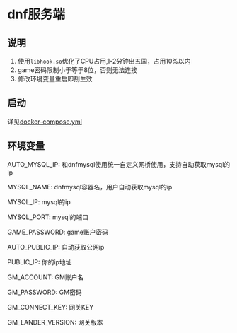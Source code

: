 # dnf服务端

## 说明

1. 使用`libhook.so`优化了CPU占用,1-2分钟出五国，占用10%以内
2. game密码限制小于等于8位，否则无法连接
3. 修改环境变量重启即刻生效

## 启动

详见[docker-compose.yml](docker-compose.yml)

## 环境变量

AUTO_MYSQL_IP: 和dnfmysql使用统一自定义网桥使用，支持自动获取mysql的ip

MYSQL_NAME: dnfmysql容器名，用户自动获取mysql的ip

MYSQL_IP: mysql的ip

MYSQL_PORT: mysql的端口

GAME_PASSWORD: game账户密码

AUTO_PUBLIC_IP: 自动获取公网ip

PUBLIC_IP: 你的ip地址

GM_ACCOUNT: GM账户名

GM_PASSWORD: GM密码

GM_CONNECT_KEY: 网关KEY

GM_LANDER_VERSION: 网关版本